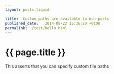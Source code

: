 ```yaml
---
layout: posts.liquid

title:  Custom paths are available to non-posts
published_date:   2014-08-22 15:36:20 +0100
permalink:  /test/hello.html
---
```

# {{ page.title }}

This asserts that you can specify custom file paths
